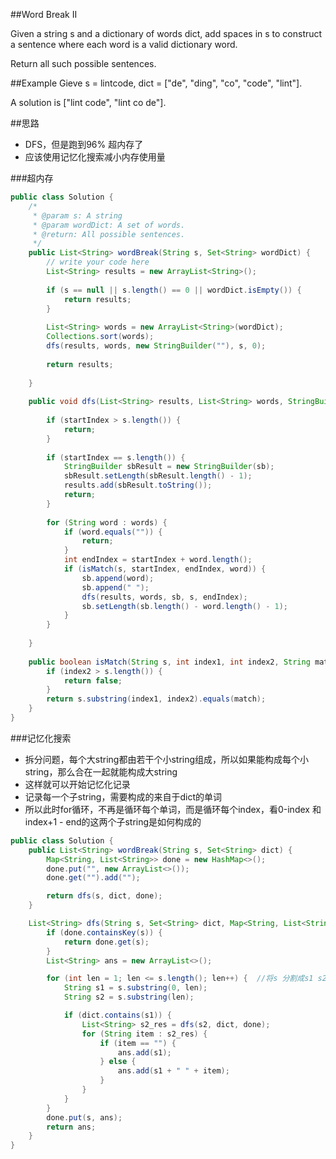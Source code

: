 ##Word Break II

  Given a string s and a dictionary of words dict, 
  add spaces in s to construct a sentence where each word is a valid dictionary word.

  Return all such possible sentences.

##Example
  Gieve s = lintcode,
  dict = ["de", "ding", "co", "code", "lint"].

  A solution is ["lint code", "lint co de"].
  
  
##思路
- DFS，但是跑到96% 超内存了
- 应该使用记忆化搜索减小内存使用量

###超内存
```java
public class Solution {
    /*
     * @param s: A string
     * @param wordDict: A set of words.
     * @return: All possible sentences.
     */
    public List<String> wordBreak(String s, Set<String> wordDict) {
        // write your code here
        List<String> results = new ArrayList<String>();
        
        if (s == null || s.length() == 0 || wordDict.isEmpty()) {
            return results;
        }
        
        List<String> words = new ArrayList<String>(wordDict);
        Collections.sort(words);
        dfs(results, words, new StringBuilder(""), s, 0);
        
        return results;
        
    }
    
    public void dfs(List<String> results, List<String> words, StringBuilder sb, String s, int startIndex) {
        
        if (startIndex > s.length()) {
            return;
        }
        
        if (startIndex == s.length()) {
            StringBuilder sbResult = new StringBuilder(sb);
            sbResult.setLength(sbResult.length() - 1);
            results.add(sbResult.toString());
            return;
        }
            
        for (String word : words) {
            if (word.equals("")) {
                return;
            }
            int endIndex = startIndex + word.length();
            if (isMatch(s, startIndex, endIndex, word)) {
                sb.append(word);
                sb.append(" ");
                dfs(results, words, sb, s, endIndex);
                sb.setLength(sb.length() - word.length() - 1);
            }
        }
        
    }
    
    public boolean isMatch(String s, int index1, int index2, String match) {
        if (index2 > s.length()) {
            return false;
        }
        return s.substring(index1, index2).equals(match);
    }
}
```

###记忆化搜索
- 拆分问题，每个大string都由若干个小string组成，所以如果能构成每个小string，那么合在一起就能构成大string
- 这样就可以开始记忆化记录
- 记录每一个子string，需要构成的来自于dict的单词
- 所以此时for循环，不再是循环每个单词，而是循环每个index，看0-index 和index+1 - end的这两个子string是如何构成的

```java
public class Solution {
    public List<String> wordBreak(String s, Set<String> dict) {
        Map<String, List<String>> done = new HashMap<>();
        done.put("", new ArrayList<>());
        done.get("").add("");

        return dfs(s, dict, done);
    }

    List<String> dfs(String s, Set<String> dict, Map<String, List<String>> done) {
        if (done.containsKey(s)) {
            return done.get(s);
        }
        List<String> ans = new ArrayList<>();

        for (int len = 1; len <= s.length(); len++) {  //将s 分割成s1 s2  其中s1长度为len
            String s1 = s.substring(0, len);
            String s2 = s.substring(len);

            if (dict.contains(s1)) {
                List<String> s2_res = dfs(s2, dict, done);
                for (String item : s2_res) {
                    if (item == "") {
                        ans.add(s1);
                    } else {
                        ans.add(s1 + " " + item);
                    }
                }
            }
        }
        done.put(s, ans);
        return ans;
    }
}
```
